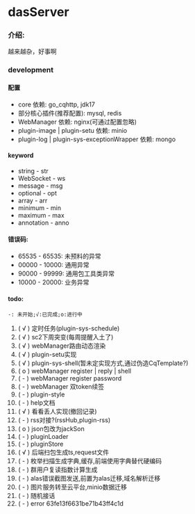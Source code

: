 # dasServer

### 介绍:

越来越杂，好事啊

### development

#### 配置

- core 依赖: go_cqhttp, jdk17
- 部分核心插件(推荐配置): mysql, redis
- WebManager 依赖: nginx(可通过配置忽略)
- plugin-image | plugin-setu 依赖: minio
- plugin-log | plugin-sys-exceptionWrapper 依赖: mongo

#### keyword

- string - str
- WebSocket - ws
- message - msg
- optional - opt
- array - arr
- minimum - min
- maximum - max
- annotation - anno
 
#### 错误码:

- 65535 - 65535: 未预料的异常
- 00000 - 10000: 通用异常
- 90000 - 99999: 通用包工具类异常
- 10000 - 20000: 业务异常

#### todo:

`-: 未开始;√:已完成;o:进行中`

1. ( √ ) 定时任务(plugin-sys-schedule)
2. ( √ ) sc2下周突变(每周提醒入土了)
3. ( √ ) webManager路由动态渲染
4. ( √ ) plugin-setu实现
5. ( √ ) plugin-sys-shell(暂未定实现方式,通过伪造CqTemplate?)
6. ( o ) webManager register | reply | shell
7. ( - ) webManager register password
8. ( - ) webManager 双token续签
9. ( - ) plugin-style
10. ( - ) help文档
11. ( √ ) 看看丢人实现(撤回记录)
12. ( - ) rss对接?(rssHub,plugin-rss)
13. ( o ) json包改为jackSon
14. ( - ) pluginLoader
15. ( - ) pluginStore
16. ( √ ) 后端扫包生成ts,request文件
17. ( - ) 枚举扫描生成字典,缓存,前端使用字典替代硬编码
18. ( - ) 群用户复读指数计算生成
19. ( - ) alas错误截图发送,前置为alas迁移,域名解析迁移
20. ( - ) 图片服务转至云平台,minio数据迁移
21. ( - ) 随机接话
22. ( - ) error 63fe13f6631be71b43ff4c1d

